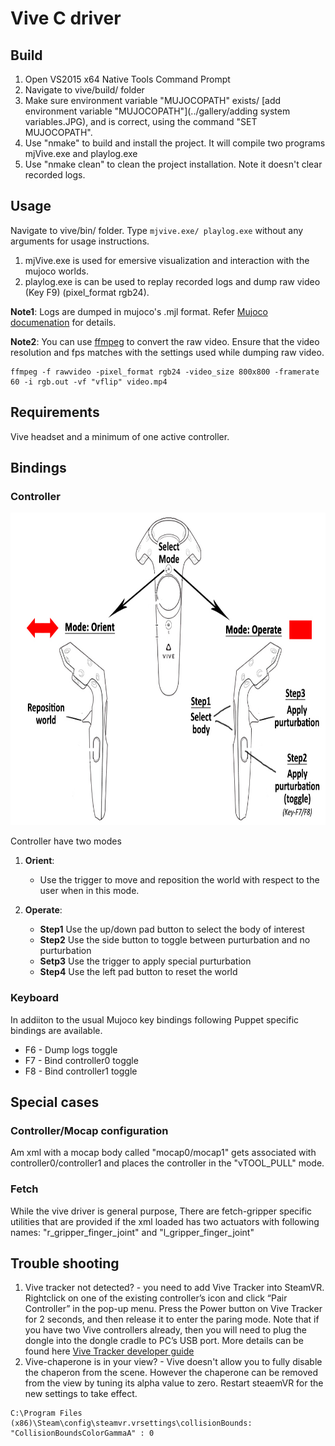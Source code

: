 # Vive C driver

## Build 
1. Open VS2015 x64 Native Tools Command Prompt
2. Navigate to vive/build/ folder
3. Make sure environment variable "MUJOCOPATH" exists/ [add environment variable "MUJOCOPATH"](../gallery/adding system variables.JPG), and is correct, using the command "SET MUJOCOPATH".
4. Use "nmake" to build and install the project. It will compile two programs mjVive.exe and playlog.exe
5. Use "nmake clean" to clean the project installation. Note it doesn't clear recorded logs.

## Usage
Navigate to vive/bin/ folder. Type `mjvive.exe/ playlog.exe` without any arguments for usage instructions. 
1. mjVive.exe is used for emersive visualization and interaction with the mujoco worlds.
2. playlog.exe is can be used to replay recorded logs and dump raw video (Key F9) (pixel_format rgb24).


**Note1**: Logs are dumped in mujoco's .mjl format. Refer [Mujoco documenation](http://www.mujoco.org/book/haptix.html#uiRecord) for details.  

**Note2**: You can use [ffmpeg](https://ffmpeg.org/) to convert the raw video. Ensure that the video resolution and fps matches with the settings used while dumping raw video.
```
ffmpeg -f rawvideo -pixel_format rgb24 -video_size 800x800 -framerate 60 -i rgb.out -vf "vflip" video.mp4
```

## Requirements
Vive headset and a minimum of one active controller.

## Bindings
### Controller
<p align="center"><img src="controller_bindings.jpg" alt="Controller bindings" height="500"/></p>

Controller have two modes

1. **Orient**:  
    * Use the trigger to move and reposition the world with respect to the user when in this mode.

2. **Operate**:  
    * __Step1__ Use the up/down pad button to select the body of interest 
    * __Step2__ Use the side button to toggle between purturbation and no purturbation
    * __Setp3__ Use the trigger to apply special purturbation
    * __Step4__ Use the left pad button to reset the world


### Keyboard
In addiiton to the usual Mujoco key bindings following Puppet specific bindings are available. 
* F6 - Dump logs toggle
* F7 - Bind controller0 toggle
* F8 - Bind controller1 toggle


## Special cases 

### Controller/Mocap configuration
Am xml with a mocap body called "mocap0/mocap1" gets associated with controller0/controller1 and places the controller in the "vTOOL_PULL" mode.

### Fetch
While the vive driver is general purpose, There are fetch-gripper specific utilities that are provided if the xml loaded has two actuators with following names: "r_gripper_finger_joint" and "l_gripper_finger_joint"

## Trouble shooting 
1. Vive tracker not detected? - you need to add Vive Tracker into SteamVR. Rightclick on one of the existing controller’s icon and click “Pair Controller” in the pop-up menu. Press the Power button on Vive Tracker for 2 seconds, and then release it to enter the paring mode. Note that if you have two Vive controllers already, then you will need to plug the dongle into the dongle cradle to PC’s USB port. More details can be found here [Vive Tracker developer guide](https://dl.vive.com/Tracker/Guideline/HTC_Vive_Tracker_Developer_Guidelines_v1.3.pdf)
2. Vive-chaperone is in your view? - Vive doesn't allow you to fully disable the chaperon from the scene. However the chaperone can be removed from the view by tuning its alpha value to zero. Restart steaemVR for the new settings to take effect. 
```
C:\Program Files (x86)\Steam\config\steamvr.vrsettings\collisionBounds: "CollisionBoundsColorGammaA" : 0
``` 
